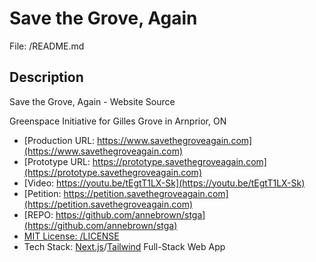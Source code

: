 # Save the Grove, Again
File: /README.md

## Description

Save the Grove, Again - Website Source

Greenspace Initiative for Gilles Grove in Arnprior, ON


- [Production URL: https://www.savethegroveagain.com](https://www.savethegroveagain.com)
- [Prototype URL: https://prototype.savethegroveagain.com](https://prototype.savethegroveagain.com)
- [Video: https://youtu.be/tEgtT1LX-Sk](https://youtu.be/tEgtT1LX-Sk)
- [Petition: https://petition.savethegroveagain.com](https://petition.savethegroveagain.com)
- [REPO: https://github.com/annebrown/stga](https://github.com/annebrown/stga)
- [MIT License: /LICENSE](/LICENSE)
- Tech Stack: [Next.js](https://nextjs.org/)/[Tailwind](https://tailwindcss.com/) Full-Stack Web App
